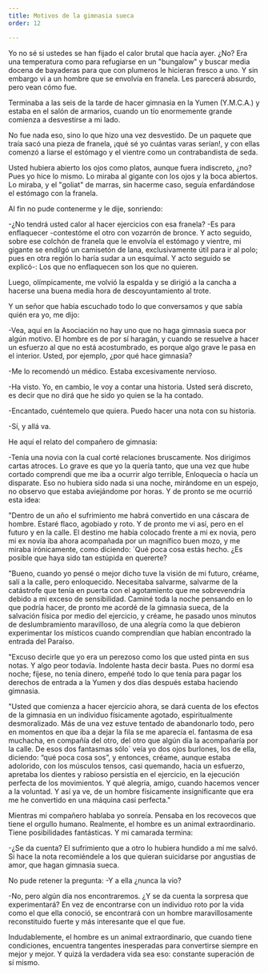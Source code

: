 ```yaml
---
title: Motivos de la gimnasia sueca
order: 12

---
```


Yo no sé si ustedes se han fijado el calor brutal que hacía ayer. ¿No? Era una temperatura como para refugiarse en un "bungalow" y buscar media docena de bayaderas para que con plumeros le hicieran fresco a uno. Y sin embargo vi a un hombre que se envolvía en franela. Les pare­cerá absurdo, pero vean cómo fue.

Terminaba a las seis de la tarde de hacer gimnasia en la Yumen (Y.M.C.A.) y estaba en el salón de armarios, cuando un tío enormemen­te grande comienza a desvestirse a mi lado.

No fue nada eso, sino lo que hizo una vez desvestido. De un paquete que traía sacó una pieza de franela, ¡qué sé yo cuántas varas serían!, y con ellas comenzó a liarse el estómago y el vientre como un contrabandis­ta de seda.

Usted hubiera abierto los ojos como platos, aunque fuera indiscre­to, ¿no? Pues yo hice lo mismo. Lo miraba al gigante con los ojos y la boca abiertos. Lo miraba, y el "goliat" de marras, sin hacerme caso, se­guía enfardándose el estómago con la franela.

Al fin no pude contenerme y le dije, sonriendo:

-¿No tendrá usted calor al hacer ejercicios con esa franela? 	-Es para enflaquecer -contestóme el otro con vozarrón de bronce. Y acto seguido, sobre ese colchón de franela que le envolvía el estómago y vientre, mi gigante se endilgó un camisetón de lana, exclusivamente útil para ir al polo; pues en otra región lo haría sudar a un esquimal. Y acto seguido se explicó-: Los que no enflaquecen son los que no quieren. 	

Luego, olímpicamente, me volvió la espalda y se dirigió a la cancha a hacerse una buena media hora de descoyuntamiento al trote.

Y un señor que había escuchado todo lo que conversamos y que sa­bía quién era yo, me dijo:

-Vea, aquí en la Asociación no hay uno que no haga gimnasia sue­ca por algún motivo. El hombre es de por sí haragán, y cuando se resuel­ve a hacer un esfuerzo al que no está acostumbrado, es porque algo grave le pasa en el interior. Usted, por ejemplo, ¿por qué hace gimnasia?

-Me lo recomendó un médico. Estaba excesivamente nervioso. 	

-Ha visto. Yo, en cambio, le voy a contar una historia. Usted será discreto, es decir que no dirá que he sido yo quien se la ha contado. 	

-Encantado, cuéntemelo que quiera. Puedo hacer una nota con su historia.

-Sí, y allá va.

He aquí el relato del compañero de gimnasia:

-Tenía una novia con la cual corté relaciones bruscamente. Nos di­rigimos cartas atroces. Lo grave es que yo la quería tanto, que una vez que hube cortado comprendí que me iba a ocurrir algo terrible, Enloque­cía o hacía un disparate. Eso no hubiera sido nada si una noche, mirán­dome en un espejo, no observo que estaba aviejándome por horas. Y de pronto se me ocurrió esta idea:

"Dentro de un año el sufrimiento me habrá convertido en una cáscara de hombre. Estaré flaco, agobiado y roto. Y de pronto me vi así, pero en el futuro y en la calle. El destino me había colocado frente a mi ex novia, pero mi ex novia iba ahora acompañada por un magnífico buen mozo, y me miraba irónicamente, como diciendo: `Qué poca cosa estás hecho. ¿Es posible que haya sido tan estúpida en quererte?

"Bueno, cuando yo pensé o mejor dicho tuve la visión de mi futuro, créame, salí a la calle, pero enloquecido. Necesitaba salvarme, salvarme de la catástrofe que tenía en puerta con el agotamiento que me sobreven­dría debido a mi exceso de sensibilidad. Caminé toda la noche pensando en lo que podría hacer, de pronto me acordé de la gimnasia sueca, de la salvación física por medio del ejercicio, y créame, he pasado unos minu­tos de deslumbramiento maravilloso, de una alegría como la que debie­ron experimentar los místicos cuando comprendían que habían encontra­do la entrada del Paraíso.

"Excuso decirle que yo era un perezoso como los que usted pinta en sus notas. Y algo peor todavía. Indolente hasta decir basta. Pues no dor­mí esa noche; fíjese, no tenía dinero, empeñé todo lo que tenía para pa­gar los derechos de entrada a la Yumen y dos días después estaba hacien­do gimnasia.

"Usted que comienza a hacer ejercicio ahora, se dará cuenta de los efectos de la gimnasia en un individuo físicamente agotado, espiritual­mente desmoralizado. Más de una vez estuve tentado de abandonarlo to­do, pero en momentos en que iba a dejar la fila se me aparecía el. fantas­ma de esa muchacha, en compañía del otro, del otro que algún día la acom­pañaría por la calle. De esos dos fantasmas sólo` veía yo dos ojos burlo­nes, los de ella, diciendo: “qué poca cosa sos”, y entonces, créame, aun­que estaba adolorido, con los músculos tensos, casi quemando, hacia un esfuerzo, apretaba los dientes y rabioso persistía en el ejercicio, en la ejecución perfecta de los movimientos. Y qué alegría, amigo, cuando hace­mos vencer a la voluntad. Y así ya ve, de un hombre físicamente insigni­ficante que era me he convertido en una máquina casi perfecta."

Mientras mi compañero hablaba yo sonreía. Pensaba en los reco­vecos que tiene el orgullo humano. Realmente, el hombre es un ani­mal extraordinario. Tiene posibilidades fantásticas. Y mi camarada ter­mina:

-¿Se da cuenta? El sufrimiento que a otro lo hubiera hundido a mí me salvó. Si hace la nota recomiéndele a los que quieran suicidarse por angustias de amor, que hagan gimnasia sueca.

No pude retener la pregunta: -Y a ella ¿nunca la vio?

-No, pero algún día nos encontraremos. ¿Y se da cuenta la sorpresa que experimentará? En vez de encontrarse con un individuo roto por la vida como el que ella conoció, se encontrará con un hombre maravillosa­mente reconstituido fuerte y más interesante que el que fue.

Indudablemente, el hombre es un animal extraordinario, que cuan­do tiene condiciones, encuentra tangentes inesperadas para convertirse siempre en mejor y mejor. Y quizá la verdadera vida sea eso: constante superación de sí mismo.

